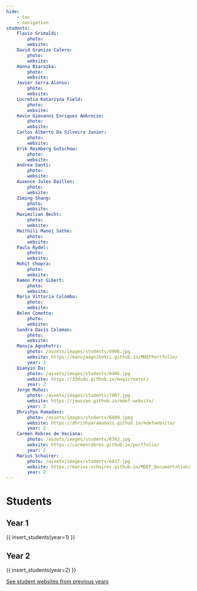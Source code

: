 ```yaml
---
hide:
    - toc
    - navigation
students:
    Flavio Grimaldi:
        photo:
        website:
    David Granizo Calero:
        photo:
        website:
    Hanna Biarozka:
        photo:
        website:
    Javier Serra Alonso:
        photo:
        website:
    Lucretia Katarzyna Field:
        photo:
        website:
    Kevin Giovanni Enriquez Ambrocio:
        photo:
        website:
    Carlos Alberto Da Silveira Junior:
        photo:
        website:
    Erik Reimberg Gutschow:
        photo:
        website:
    Andrea Santi:
        photo:
        website:
    Auxence Jules Daillen:
        photo:
        website:
    Ziming Shang:
        photo:
        website:
    Maximilian Becht:
        photo:
        website:
    Maithili Manoj Sathe:
        photo:
        website:
    Paula Rydel:
        photo:
        website:
    Mohit Chopra:
        photo:
        website:
    Ramon Prat Gibert:
        photo:
        website:
    Maria Vittoria Colombo:
        photo:
        website:
    Belen Comotto:
        photo:
        website:
    Sandra Davis Coleman:
        photo:
        website:
    Manuja Agnohotri:
        photo: /assets/images/students/6906.jpg
        website: https://manujaagnihotri.github.io/MDEFPortfolio/
        year: 2
    Qianyin Du:
        photo: /assets/images/students/6406.jpg
        website: https://33dudu.github.io/magicreator/
        year: 2
    Jorge Muñoz:
        photo: /assets/images/students/7007.jpg
        website: https://jmuozan.github.io/mdef-website/
        year: 2
    Dhrishya Ramadass:
        photo: /assets/images/students/6889.jpeg
        website: https://dhrishyaramadass.github.io/mdefwebsite/
        year: 2
    Carmen Robres de Veciana:
        photo: /assets/images/students/6763.jpg
        website: https://carmenrobres.github.io/portfolio/
        year: 2
    Marius Schairer:
        photo: /assets/images/students/6837.jpg
        website: https://marius-schairer.github.io/MDEF_Documentation/
        year: 2
---
```


# Students

## Year 1

{{ insert_students(year=1) }} 

## Year 2

{{ insert_students(year=2) }}

<div class="button-container">

<a class="md-button" href="/student-websites/">See student websites from previous years</a>

</div>
